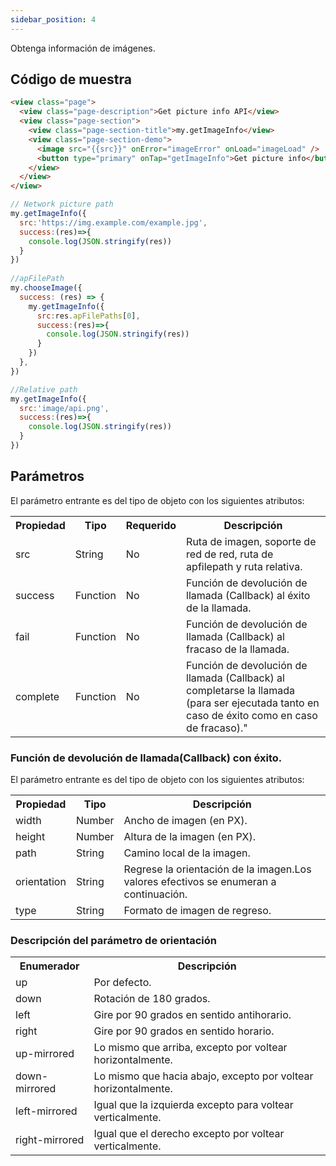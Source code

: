 ```yaml
---
sidebar_position: 4
---
```


Obtenga información de imágenes.

## Código de muestra

```html title="axml"
<view class="page">
  <view class="page-description">Get picture info API</view>
  <view class="page-section">
    <view class="page-section-title">my.getImageInfo</view>
    <view class="page-section-demo">
      <image src="{{src}}" onError="imageError" onLoad="imageLoad" />
      <button type="primary" onTap="getImageInfo">Get picture info</button>
    </view>
  </view>
</view>
```

```js title="js"
// Network picture path
my.getImageInfo({
  src:'https://img.example.com/example.jpg',
  success:(res)=>{
    console.log(JSON.stringify(res))
  }
})
    
//apFilePath
my.chooseImage({
  success: (res) => {
    my.getImageInfo({
      src:res.apFilePaths[0],
      success:(res)=>{
        console.log(JSON.stringify(res))
      }
    })
  },
})

//Relative path
my.getImageInfo({
  src:'image/api.png',
  success:(res)=>{
    console.log(JSON.stringify(res))
  }
})
```

## Parámetros

El parámetro entrante es del tipo de objeto con los siguientes atributos:

<table>
    <tr>
        <th>Propiedad</th>
        <th>Tipo</th>
        <th>Requerido</th>
        <th>Descripción</th>
    </tr>
    <tr>
        <td>src</td>
        <td>String</td>
        <td>No</td>
        <td>Ruta de imagen, soporte de red de red, ruta de apfilepath y ruta relativa.</td>
    </tr>
    <tr>
        <td>success</td>
        <td>Function</td>
        <td>No</td>
        <td>Función de devolución de llamada (Callback) al éxito de la llamada.</td>
    </tr>
    <tr>
        <td>fail</td>
        <td>Function</td>
        <td>No</td>
        <td>Función de devolución de llamada (Callback) al fracaso de la llamada.</td>
    </tr>
    <tr>
        <td>complete</td>
        <td>Function</td>
        <td>No</td>
        <td>Función de devolución de llamada (Callback) al completarse la llamada (para ser ejecutada tanto en caso de éxito como en caso de fracaso)."</td>
    </tr>
</table>

### Función de devolución de llamada(Callback) con éxito.

El parámetro entrante es del tipo de objeto con los siguientes atributos:

<table>
    <tr>
        <th>Propiedad</th>
        <th>Tipo</th>
        <th>Descripción</th>
    </tr>
    <tr>
        <td>width</td>
        <td>Number</td>
        <td>Ancho de imagen (en PX).</td>
    </tr>
    <tr>
        <td>height</td>
        <td>Number</td>
        <td>Altura de la imagen (en PX).</td>
    </tr>
    <tr>
        <td>path</td>
        <td>String</td>
        <td>Camino local de la imagen.</td>
    </tr>
    <tr>
        <td>orientation</td>
        <td>String</td>
        <td>Regrese la orientación de la imagen.Los valores efectivos se enumeran a continuación.</td>
    </tr>
    <tr>
        <td>type</td>
        <td>String</td>
        <td>Formato de imagen de regreso.</td>
    </tr>
</table>

### Descripción del parámetro de orientación

<table>
    <tr>
        <th>Enumerador</th>
        <th>Descripción</th>
    </tr>
    <tr>
        <td>up</td>
        <td>Por defecto.</td>
    </tr>
    <tr>
        <td>down</td>
        <td>Rotación de 180 grados.</td>
    </tr>
    <tr>
        <td>left</td>
        <td>Gire por 90 grados en sentido antihorario.</td>
    </tr>
    <tr>
        <td>right</td>
        <td>Gire por 90 grados en sentido horario.</td>
    </tr>
    <tr>
        <td>up-mirrored</td>
        <td>Lo mismo que arriba, excepto por voltear horizontalmente.</td>
    </tr>
    <tr>
        <td>down-mirrored</td>
        <td>Lo mismo que hacia abajo, excepto por voltear horizontalmente.</td>
    </tr>
    <tr>
        <td>left-mirrored</td>
        <td>Igual que la izquierda excepto para voltear verticalmente.</td>
    </tr>
    <tr>
        <td>right-mirrored	</td>
        <td>Igual que el derecho excepto por voltear verticalmente.</td>
    </tr>
</table>




















